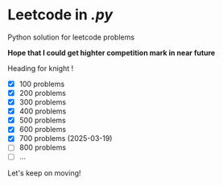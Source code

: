 # Leetcode in *.py*

Python solution for leetcode problems

**Hope that I could get highter competition mark in near future**

Heading for knight !

- [X] 100 problems
- [X] 200 problems
- [X] 300 problems
- [x] 400 problems
- [x] 500 problems
- [x] 600 problems
- [x] 700 problems (2025-03-19)
- [ ] 800 problems
- [ ] ...

Let's keep on moving!
